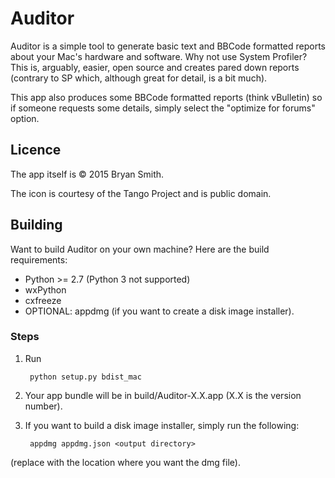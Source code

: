 Auditor
=======

Auditor is a simple tool to generate basic text and BBCode formatted reports about your Mac's hardware and software. Why not use System Profiler? This is, arguably, easier, open source and creates pared down reports (contrary to SP which, although great for detail, is a bit much).

This app also produces some BBCode formatted reports (think vBulletin) so if someone requests some details, simply select the "optimize for forums" option.


Licence
-------

The app itself is &copy; 2015 Bryan Smith.

The icon is courtesy of the Tango Project and is public domain.


Building
--------

Want to build Auditor on your own machine? Here are the build requirements:

* Python >= 2.7 (Python 3 not supported)
* wxPython
* cxfreeze
* OPTIONAL: appdmg (if you want to create a disk image installer).

### Steps
1. Run

        python setup.py bdist_mac

2. Your app bundle will be in build/Auditor-X.X.app (X.X is the version number).
3. If you want to build a disk image installer, simply run the following:

        appdmg appdmg.json <output directory>

(replace <output directory> with the location where you want the dmg file).